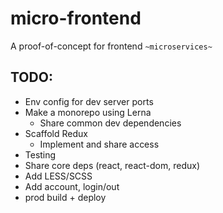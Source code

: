 # micro-frontend

A proof-of-concept for frontend `~microservices~`

## TODO:

- Env config for dev server ports
- Make a monorepo using Lerna
  - Share common dev dependencies
- Scaffold Redux
    - Implement and share access
- Testing
- Share core deps (react, react-dom, redux)
- Add LESS/SCSS
- Add account, login/out
- prod build + deploy
